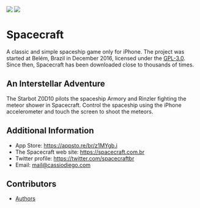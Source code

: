 ![](https://github.com/cassiodiego/Spacecraft/workflows/Spacecraft/badge.svg) ![](https://github.com/cassiodiego/Spacecraft/workflows/.github/workflows/main.yml/badge.svg)
# Spacecraft
A classic and simple spaceship game only for iPhone. The project was started at Belém, Brazil in December 2016, licensed under the [GPL-3.0](LICENSE). Since then, Spacecraft has been downloaded close to thousands of times.

## An Interstellar Adventure
The Starbot Z0D10 pilots the spaceship Armory and Rinzler fighting the meteor shower in Spacecraft. Control the spaceship using the iPhone accelerometer and touch the screen to shoot the meteors.

## Additional Information
- App Store: https://appsto.re/br/z1MYgb.i
- The Spacecraft web site: https://spacecraft.com.br
- Twitter profile: https://twitter.com/spacecraftbr
- Email: mail@cassiodiego.com

## Contributors
- [Authors](AUTHORS.md)
